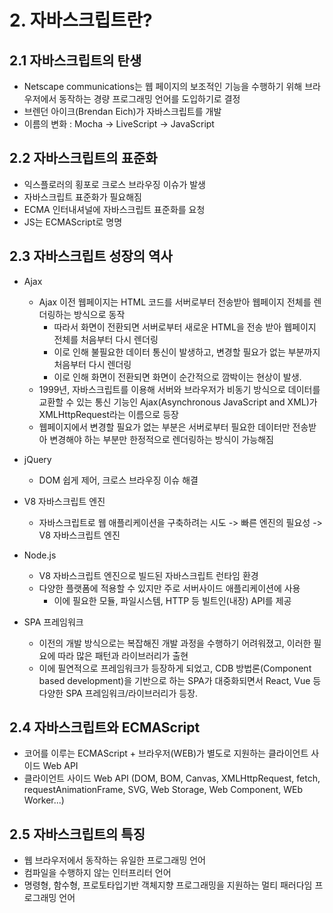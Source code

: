 # 2. 자바스크립트란?

## 2.1 자바스크립트의 탄생

- Netscape communications는 웹 페이지의 보조적인 기능을 수행하기 위해 브라우저에서 동작하는 경량 프로그래밍 언어를 도입하기로 결정
- 브렌던 아이크(Brendan Eich)가 자바스크립트를 개발
- 이름의 변화 : Mocha -> LiveScript -> JavaScript

## 2.2 자바스크립트의 표준화

- 익스플로러의 횡포로 크로스 브라우징 이슈가 발생
- 자바스크립트 표준화가 필요해짐
- ECMA 인터내셔널에 자바스크립트 표준화를 요청
- JS는 ECMAScript로 명명

## 2.3 자바스크립트 성장의 역사

- Ajax

  - Ajax 이전 웹페이지는 HTML 코드를 서버로부터 전송받아 웹페이지 전체를 렌더링하는 방식으로 동작
    - 따라서 화면이 전환되면 서버로부터 새로운 HTML을 전송 받아 웹페이지 전체를 처음부터 다시 렌더링
    - 이로 인해 불필요한 데이터 통신이 발생하고, 변경할 필요가 없는 부분까지 처음부터 다시 렌더링
    - 이로 인해 화면이 전환되면 화면이 순간적으로 깜박이는 현상이 발생.
  - 1999년, 자바스크립트를 이용해 서버와 브라우저가 비동기 방식으로 데이터를 교환할 수 있는 통신 기능인 Ajax(Asynchronous JavaScript and XML)가 XMLHttpRequest라는 이름으로 등장
  - 웹페이지에서 변경할 필요가 없는 부분은 서버로부터 필요한 데이터만 전송받아 변경해야 하는 부분만 한정적으로 렌더링하는 방식이 가능해짐

- jQuery
  - DOM 쉽게 제어, 크로스 브라우징 이슈 해결
- V8 자바스크립트 엔진
  - 자바스크립트로 웹 애플리케이션을 구축하려는 시도 -> 빠른 엔진의 필요성 -> V8 자바스크립트 엔진
- Node.js
  - V8 자바스크립트 엔진으로 빌드된 자바스크립트 런타임 환경
  - 다양한 플랫폼에 적용할 수 있지만 주로 서버사이드 애플리케이션에 사용
    - 이에 필요한 모듈, 파일시스템, HTTP 등 빌트인(내장) API를 제공
- SPA 프레임워크
  - 이전의 개발 방식으로는 복잡해진 개발 과정을 수행하기 어려워졌고, 이러한 필요에 따라 많은 패턴과 라이브러리가 출현
  - 이에 필연적으로 프레임워크가 등장하게 되었고, CDB 방법론(Component based development)을 기반으로 하는 SPA가 대중화되면서 React, Vue 등 다양한 SPA 프레임워크/라이브러리가 등장.

## 2.4 자바스크립트와 ECMAScript

- 코어를 이루는 ECMAScript + 브라우저(WEB)가 별도로 지원하는 클라이언트 사이드 Web API
- 클라이언트 사이드 Web API (DOM, BOM, Canvas, XMLHttpRequest, fetch, requestAnimationFrame, SVG, Web Storage, Web Component, WEb Worker...)

## 2.5 자바스크립트의 특징

- 웹 브라우저에서 동작하는 유일한 프로그래밍 언어
- 컴파일을 수행하지 않는 인터프리터 언어
- 명령형, 함수형, 프로토타입기반 객체지향 프로그래밍을 지원하는 멀티 패러다임 프로그래밍 언어
